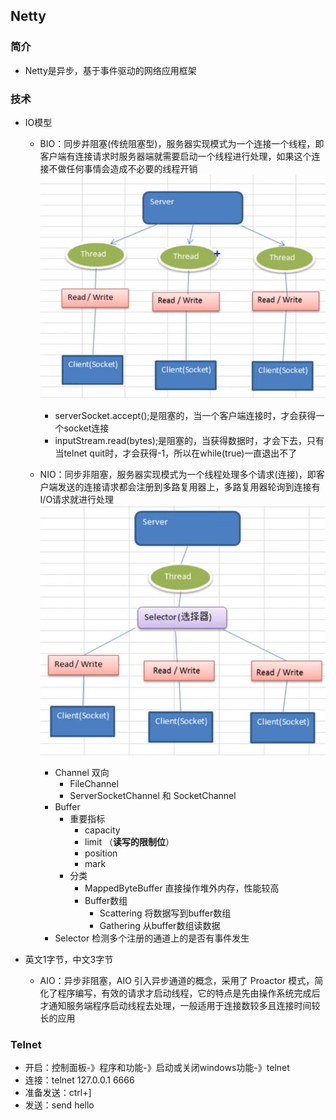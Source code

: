 ## Netty

### 简介
- Netty是异步，基于事件驱动的网络应用框架

### 技术
- IO模型
    - BIO：同步并阻塞(传统阻塞型)，服务器实现模式为一个连接一个线程，即客户端有连接请求时服务器端就需要启动一个线程进行处理，如果这个连接不做任何事情会造成不必要的线程开销 
    ![BIO](../pic/BIO.JPG)
        - serverSocket.accept();是阻塞的，当一个客户端连接时，才会获得一个socket连接
        - inputStream.read(bytes);是阻塞的，当获得数据时，才会下去，只有当telnet quit时，才会获得-1，所以在while(true)一直退出不了

    - NIO：同步非阻塞，服务器实现模式为一个线程处理多个请求(连接)，即客户端发送的连接请求都会注册到多路复用器上，多路复用器轮询到连接有I/O请求就进行处理
    ![NIO](../pic/NIO.JPG)
        - Channel 双向
            - FileChannel
            - ServerSocketChannel 和 SocketChannel
        - Buffer
            - 重要指标
                - capacity
                - limit （**读写的限制位**）
                - position
                - mark
            - 分类
                - MappedByteBuffer 直接操作堆外内存，性能较高
                - Buffer数组
                    - Scattering 将数据写到buffer数组
                    - Gathering 从buffer数组读数据
        - Selector 检测多个注册的通道上的是否有事件发生
- 英文1字节，中文3字节        
    
    - AIO：异步非阻塞，AIO 引入异步通道的概念，采用了 Proactor 模式，简化了程序编写，有效的请求才启动线程，它的特点是先由操作系统完成后才通知服务端程序启动线程去处理，一般适用于连接数较多且连接时间较长的应用

### Telnet
- 开启：控制面板-》程序和功能-》启动或关闭windows功能-》telnet
- 连接：telnet 127.0.0.1 6666
- 准备发送：ctrl+]
- 发送：send hello